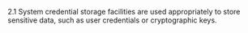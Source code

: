 2.1 System credential storage facilities are used appropriately to store sensitive data, such as user credentials or cryptographic keys.